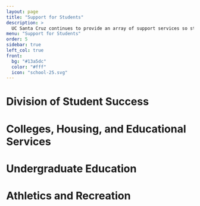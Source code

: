 ```yaml
---
layout: page
title: "Support for Students"
description: >
  UC Santa Cruz continues to provide an array of support services so students—on campus or remote—can continue to thrive both personally and academically during this uncertain time.
menu: "Support for Students"
order: 5
sidebar: true
left_col: true
front:
  bg: "#13a5dc"
  color: "#fff"
  icon: "school-25.svg"
---
```



# Division of Student Success

# Colleges, Housing, and Educational Services

# Undergraduate Education

# Athletics and Recreation
